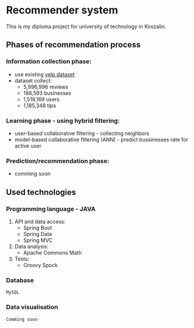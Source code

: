 # Recommender system

This is my diploma project for university of technology in Koszalin.

## Phases of recommendation process

### Information collection phase:
- use existing [yelp dataset](https://www.yelp.com/dataset)
- dataset collect:
    - 5,996,996 reviews
    - 188,593 businesses
    - 1,518,169 users
    - 1,185,348 tips
### Learning phase - using hybrid filtering:
- user-based collaborative filtering - collecting neighbors
- model-based collaborative filtering (ANN) - predict bussinesses rate for active user
### Prediction/recommendation phase:
- comming soon
    
## Used technologies

### Programming language - **JAVA**
1. API and data access:
    - Spring Boot
    - Spring Data
    - Spring MVC
2. Data analysis:
   - Apache Commons Math
3. Tests:
    - Groovy Spock

### Database
    MySQL
    
### Data visualisation
    Comming soon
